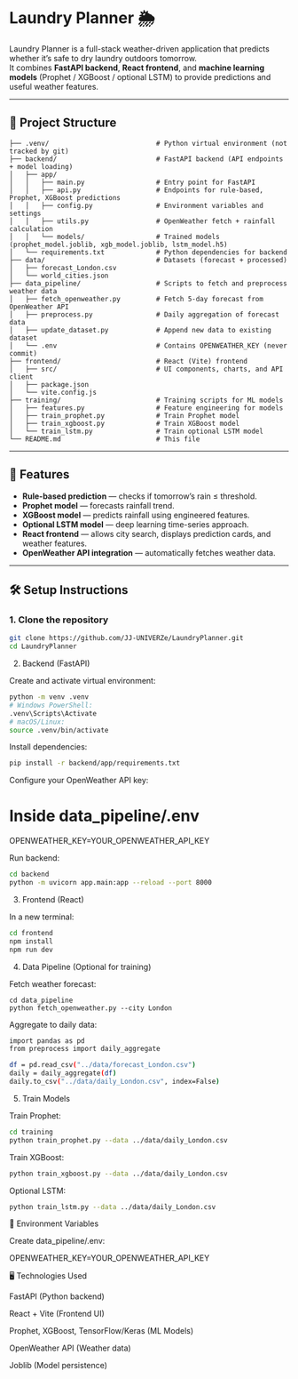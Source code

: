 # Laundry Planner 🌦️

Laundry Planner is a full-stack weather-driven application that predicts whether it’s safe to dry laundry outdoors tomorrow.  
It combines **FastAPI backend**, **React frontend**, and **machine learning models** (Prophet / XGBoost / optional LSTM) to provide predictions and useful weather features.

---

## 📁 Project Structure
```text
├── .venv/                           # Python virtual environment (not tracked by git)
├── backend/                         # FastAPI backend (API endpoints + model loading)
│   ├── app/
│   │   ├── main.py                  # Entry point for FastAPI
│   │   ├── api.py                   # Endpoints for rule-based, Prophet, XGBoost predictions
│   │   ├── config.py                # Environment variables and settings
│   │   ├── utils.py                 # OpenWeather fetch + rainfall calculation
│   │   └── models/                  # Trained models (prophet_model.joblib, xgb_model.joblib, lstm_model.h5)
│   └── requirements.txt             # Python dependencies for backend
├── data/                            # Datasets (forecast + processed)
│   ├── forecast_London.csv
│   └── world_cities.json
├── data_pipeline/                   # Scripts to fetch and preprocess weather data
│   ├── fetch_openweather.py         # Fetch 5-day forecast from OpenWeather API
│   ├── preprocess.py                # Daily aggregation of forecast data
│   ├── update_dataset.py            # Append new data to existing dataset
│   └── .env                         # Contains OPENWEATHER_KEY (never commit)
├── frontend/                        # React (Vite) frontend
│   ├── src/                         # UI components, charts, and API client
│   ├── package.json
│   └── vite.config.js
├── training/                        # Training scripts for ML models
│   ├── features.py                  # Feature engineering for models
│   ├── train_prophet.py             # Train Prophet model
│   ├── train_xgboost.py             # Train XGBoost model
│   └── train_lstm.py                # Train optional LSTM model
└── README.md                        # This file
```

---

## 🚀 Features

- **Rule-based prediction** — checks if tomorrow’s rain ≤ threshold.
- **Prophet model** — forecasts rainfall trend.
- **XGBoost model** — predicts rainfall using engineered features.
- **Optional LSTM model** — deep learning time-series approach.
- **React frontend** — allows city search, displays prediction cards, and weather features.
- **OpenWeather API integration** — automatically fetches weather data.

---

## 🛠️ Setup Instructions

### 1. Clone the repository

```bash
git clone https://github.com/JJ-UNIVERZe/LaundryPlanner.git
cd LaundryPlanner
```
2. Backend (FastAPI)

Create and activate virtual environment:
```bash
python -m venv .venv
# Windows PowerShell:
.venv\Scripts\Activate
# macOS/Linux:
source .venv/bin/activate
```

Install dependencies:
```bash
pip install -r backend/app/requirements.txt
```

Configure your OpenWeather API key:

# Inside data_pipeline/.env

OPENWEATHER_KEY=YOUR_OPENWEATHER_API_KEY


Run backend:
```bash
cd backend
python -m uvicorn app.main:app --reload --port 8000
```
3. Frontend (React)

In a new terminal:
```bash
cd frontend
npm install
npm run dev
```
4. Data Pipeline (Optional for training)

Fetch weather forecast:
```
cd data_pipeline
python fetch_openweather.py --city London
```

Aggregate to daily data:
```bash
import pandas as pd
from preprocess import daily_aggregate

df = pd.read_csv("../data/forecast_London.csv")
daily = daily_aggregate(df)
daily.to_csv("../data/daily_London.csv", index=False)
```
5. Train Models

Train Prophet:
```bash
cd training
python train_prophet.py --data ../data/daily_London.csv
```

Train XGBoost:
```bash
python train_xgboost.py --data ../data/daily_London.csv
```

Optional LSTM:
```bash
python train_lstm.py --data ../data/daily_London.csv
```
📝 Environment Variables

Create data_pipeline/.env:

  OPENWEATHER_KEY=YOUR_OPENWEATHER_API_KEY

🖥️ Technologies Used

  FastAPI (Python backend)
  
  React + Vite (Frontend UI)
  
  Prophet, XGBoost, TensorFlow/Keras (ML Models)
  
  OpenWeather API (Weather data)
  
  Joblib (Model persistence)
